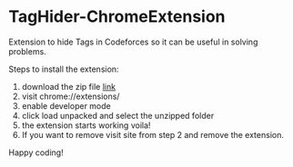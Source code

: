 # TagHider-ChromeExtension

Extension to hide Tags in Codeforces so it can be useful in solving problems.


Steps to install the extension:
1. download the zip file [link](https://github.com/RAJAGOPALAN-GANGADHARAN/TagHider-ChromeExtension/releases/tag/v1)
2. visit chrome://extensions/
3. enable developer mode
4. click load unpacked and select the unzipped folder
5. the extension starts working voila!
6. If you want to remove visit site from step 2 and remove the extension.


Happy coding!

